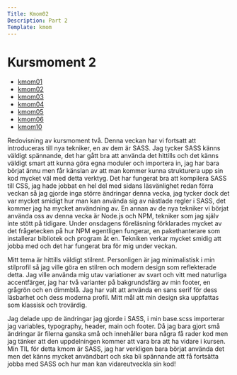 ```yaml
---
Title: Kmom02
Description: Part 2
Template: kmom
---
```


Kursmoment 2
==================

* [kmom01](kmom01)
* [kmom02](kmom02)
* [kmom03](kmom03)
* [kmom04](kmom04)
* [kmom05](kmom05)
* [kmom06](kmom06)
* [kmom10](kmom10)

<div class="kmom-content">

Redovisning av kursmoment två. Denna veckan har vi fortsatt att introduceras till nya tekniker, en av dem är SASS. Jag tycker SASS känns väldigt spännande, det har gått bra att använda det hittills och det känns väldigt smart att kunna göra egna moduler och importera in, jag har bara börjat ännu men får känslan av att man kommer kunna strukturera upp sin kod mycket väl med detta verktyg. 
Det har fungerat bra att kompilera SASS till CSS, jag hade jobbat en hel del med sidans läsvänlighet redan förra veckan så jag gjorde inga större ändringar denna vecka, jag tycker dock det var mycket smidigt hur man kan använda sig av nästlade regler i SASS, det kommer jag ha mycket användning av. 
En annan av de nya tekniker vi börjat använda oss av denna vecka är Node.js och NPM, tekniker som jag själv inte stött på tidigare. Under onsdagens föreläsning förklarades mycket av det frågetecken på hur NPM egentligen fungerar, en pakethanterare som installerar bibliotek och program åt en. Tekniken verkar mycket smidig att jobba med och det har fungerat bra för mig under veckan. 

Mitt tema är hittills väldigt stilrent. Personligen är jag minimalistisk i min stilprofil så jag ville göra en stilren och modern design som reflekterade detta. Jag ville använda mig utav variationer av svart och vitt med naturliga accentfärger, jag har två varianter på bakgrundsfärg av min footer, en grågrön och en dimmblå. Jag har valt att använda en sans serif för dess läsbarhet och dess moderna profil. Mitt mål att min design ska uppfattas som klassisk och trovärdig.

Jag delade upp de ändringar jag gjorde i SASS, i min base.scss importerar jag variables, typography, header, main och footer. Då jag bara gjort små ändringar är filerna ganska små och innehåller bara några få rader kod men jag tänker att den uppdelningen kommer att vara bra att ha vidare i kursen. Min TIL för detta kmom är SASS, jag har verkligen bara börjat använda det men det känns mycket användbart och ska bli spännande att få fortsätta jobba med SASS och hur man kan vidareutveckla sin kod! 
</div>